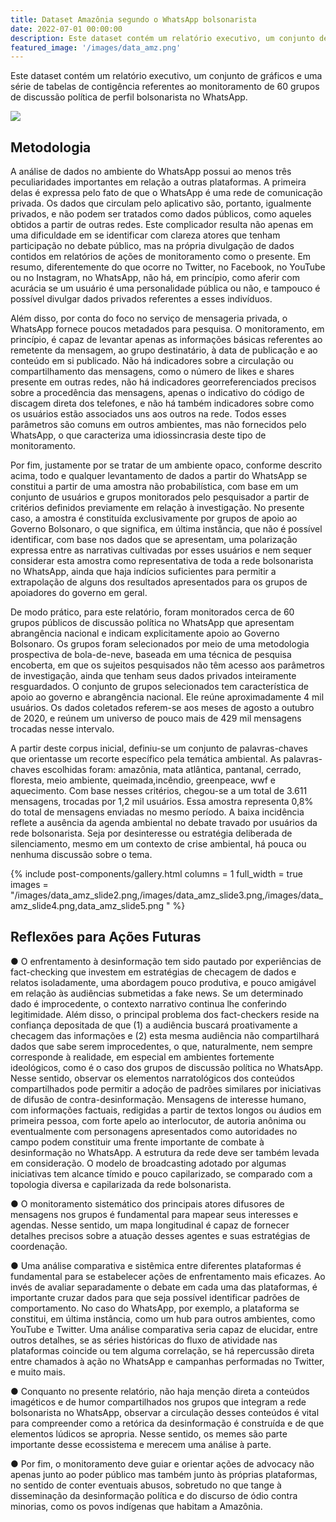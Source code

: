 ```yaml
---
title: Dataset Amazônia segundo o WhatsApp bolsonarista
date: 2022-07-01 00:00:00
description: Este dataset contém um relatório executivo, um conjunto de gráficos e uma série de tabelas de contigência referentes ao monitoramento de 60 grupos de discussão política de perfil bolsonarista no WhatsApp.
featured_image: '/images/data_amz.png'
---
```


Este dataset contém um relatório executivo, um conjunto de gráficos e uma série de tabelas de contigência referentes ao monitoramento de 60 grupos de discussão política de perfil bolsonarista no WhatsApp.

![](/images/data_amz.png)

## Metodologia

A análise de dados no ambiente do WhatsApp possui ao menos três peculiaridades importantes em relação a outras plataformas. A primeira delas é expressa pelo fato de que o WhatsApp é uma rede de comunicação privada. Os dados que circulam pelo aplicativo são, portanto, igualmente privados, e não podem ser tratados como dados públicos, como aqueles obtidos a partir de outras redes. Este complicador resulta não apenas em uma dificuldade em se identificar com clareza atores que tenham participação no debate público, mas na própria divulgação de dados contidos em relatórios de ações de monitoramento como o presente. Em resumo, diferentemente do que ocorre no Twitter, no Facebook, no YouTube ou no Instagram, no WhatsApp, não há, em princípio, como aferir com acurácia se um usuário é uma personalidade pública ou não, e tampouco é possível divulgar dados privados referentes a esses indivíduos.

Além disso, por conta do foco no serviço de mensageria privada, o WhatsApp fornece poucos metadados para pesquisa. O monitoramento, em princípio, é capaz de levantar apenas as informações básicas referentes ao remetente da mensagem, ao grupo destinatário, à data de publicação e ao conteúdo em si publicado. Não há indicadores sobre a circulação ou compartilhamento das mensagens, como o número de ​likes e ​shares presente em outras redes, não há indicadores georreferenciados precisos sobre a procedência das mensagens, apenas o indicativo do código de discagem direta dos telefones, e não há também indicadores sobre como os usuários estão associados uns aos outros na rede. Todos esses parâmetros são comuns em outros ambientes, mas não fornecidos pelo WhatsApp, o que caracteriza uma idiossincrasia deste tipo de monitoramento.

Por fim, justamente por se tratar de um ambiente opaco, conforme descrito acima, todo e qualquer levantamento de dados a partir do WhatsApp se constitui a partir de uma amostra não probabilística, com base em um conjunto de usuários e grupos monitorados pelo pesquisador a partir de critérios definidos previamente em relação à investigação. No presente caso, a amostra é constituída exclusivamente por grupos de apoio ao Governo Bolsonaro, o que significa, em última instância, que não é possível identificar, com base nos dados que se apresentam, uma polarização expressa entre as narrativas cultivadas por esses usuários e nem sequer considerar esta amostra como representativa de toda a rede bolsonarista no WhatsApp, ainda que haja indícios suficientes para permitir a extrapolação de alguns dos resultados apresentados para os grupos de apoiadores do governo em geral.

De modo prático, para este relatório, foram monitorados cerca de 60 grupos públicos de discussão política no WhatsApp que apresentam abrangência nacional e indicam explicitamente apoio ao Governo Bolsonaro. Os grupos foram selecionados por meio de uma metodologia prospectiva de bola-de-neve, baseada em uma técnica de pesquisa encoberta, em que os sujeitos pesquisados não têm acesso aos parâmetros de investigação, ainda que tenham seus dados privados inteiramente resguardados. O conjunto de grupos selecionados tem característica de apoio ao governo e abrangência nacional. Ele reúne aproximadamente 4 mil usuários. Os dados coletados referem-se aos meses de agosto a outubro de 2020, e reúnem um universo de pouco mais de 429 mil mensagens trocadas nesse intervalo.

A partir deste corpus inicial, definiu-se um conjunto de palavras-chaves que orientasse um recorte específico pela temática ambiental. As palavras-chaves escolhidas foram: ​amazônia​, ​mata atlântica,​ ​pantanal​, ​cerrado​, ​floresta,​ ​meio ambiente,​ ​queimada,​ ​incêndio​, ​greenpeace​, ​wwf e ​aquecimento.​ Com base nesses critérios, chegou-se a um total de 3.611 mensagens, trocadas por 1,2 mil usuários. Essa amostra representa 0,8% do total de mensagens enviadas no mesmo período. A baixa incidência reflete a ausência da agenda ambiental no debate travado por usuários da rede bolsonarista. Seja por desinteresse ou estratégia deliberada de silenciamento, mesmo em um contexto de crise ambiental, há pouca ou nenhuma discussão sobre o tema.

{% include post-components/gallery.html
	columns = 1
	full_width = true
	images = "/images/data_amz_slide2.png,/images/data_amz_slide3.png,/images/data_amz_slide4.png,data_amz_slide5.png
	"
%}

## Reflexões para Ações Futuras

● O enfrentamento à desinformação tem sido pautado por experiências de fact-checking que investem em estratégias de checagem de dados e relatos isoladamente, uma abordagem pouco produtiva, e pouco amigável em relação às audiências submetidas a ​fake news​. Se um determinado dado é improcedente, o contexto narrativo continua lhe conferindo legitimidade. Além disso, o principal problema dos fact-checkers reside na confiança depositada de que (1) a audiência buscará proativamente a checagem das informações e (2) esta mesma audiência não compartilhará dados que sabe serem improcedentes, o que, naturalmente, nem sempre corresponde à realidade, em especial em ambientes fortemente ideológicos, como é o caso dos grupos de discussão política no WhatsApp. Nesse sentido, observar os elementos narratológicos dos conteúdos compartilhados pode permitir a adoção de padrões similares por iniciativas de difusão de contra-desinformação. Mensagens de interesse humano, com informações factuais, redigidas a partir de textos longos ou áudios em primeira pessoa, com forte apelo ao interlocutor, de autoria anônima ou eventualmente com personagens apresentados como autoridades no campo podem constituir uma frente importante de combate à desinformação no WhatsApp. A estrutura da rede deve ser também levada em consideração. O modelo de ​broadcasting adotado por algumas iniciativas tem alcance tímido e pouco capilarizado, se comparado com a topologia diversa e capilarizada da rede bolsonarista.

● O monitoramento sistemático dos principais atores difusores de mensagens nos grupos é fundamental para mapear seus interesses e agendas. Nesse sentido, um mapa longitudinal é capaz de fornecer detalhes precisos sobre a atuação desses agentes e suas estratégias de coordenação.

● Uma análise comparativa e sistêmica entre diferentes plataformas é fundamental para se estabelecer ações de enfrentamento mais eficazes. Ao invés de avaliar separadamente o debate em cada uma das plataformas, é importante cruzar dados para que seja possível identificar padrões de comportamento. No caso do WhatsApp, por exemplo, a plataforma se constitui, em última instância, como um hub para outros ambientes, como YouTube e Twitter. Uma análise comparativa seria capaz de elucidar, entre outros detalhes, se as séries históricas do fluxo de atividade nas plataformas coincide ou tem alguma correlação, se há repercussão direta entre chamados à ação no WhatsApp e campanhas performadas no Twitter, e muito mais.

● Conquanto no presente relatório, não haja menção direta a conteúdos imagéticos e de humor compartilhados nos grupos que integram a rede bolsonarista no WhatsApp, observar a circulação desses conteúdos é vital para compreender como a retórica da desinformação é construída e de que elementos lúdicos se apropria. Nesse sentido, os memes são parte importante desse ecossistema e merecem uma análise à parte.

● Por fim, o monitoramento deve guiar e orientar ações de advocacy não apenas junto ao poder público mas também junto às próprias plataformas, no sentido de conter eventuais abusos, sobretudo no que tange à disseminação da desinformação política e do discurso de ódio contra minorias, como os povos indígenas que habitam a Amazônia.
